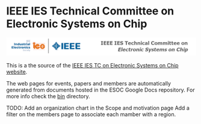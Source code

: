IEEE IES Technical Committee on Electronic Systems on Chip
===============

![logo](images/banner.png)

This is a the source of the [IEEE IES TC on Electronic Systems on Chip website](https://ESOC.ieee-ies.org).

The web pages for events, papers and members are automatically generated from documents hosted in the ESOC Google Docs repository. For more info check the [bin](bin/README.md) directory.

TODO:
Add an organization chart in the Scope and motivation page
Add a filter on the members page to associate each mamber with a region.
